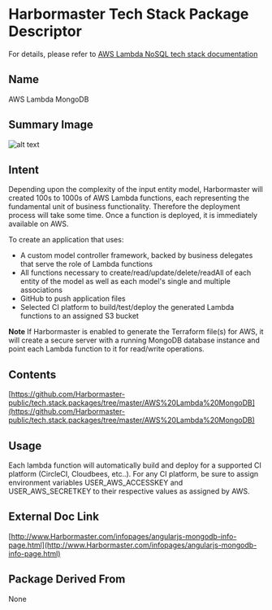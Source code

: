# Harbormaster Tech Stack Package Descriptor

For details, please refer to [AWS Lambda NoSQL tech stack documentation](https://harbormaster.ai/AWS-Lambda-NoSQL-tech-stack/)

## Name
AWS Lambda MongoDB 

## Summary Image
![alt text](http://www.Harbormaster.com/infopages/img/aws.lambda.mongodb.png)

## Intent
Depending upon the complexity of the input entity model, Harbormaster will created 100s to 1000s of AWS Lambda functions, each representing the fundamental unit of business functionality.  Therefore the deployment process will take some time.  Once a function is deployed, it is immediately available on AWS.

To create an application that uses:

- A custom model controller framework, backed by business delegates that serve the role of Lambda functions
- All functions necessary to create/read/update/delete/readAll of each entity of the model as well as each model's single and multiple associations
- GitHub to push application files
- Selected CI platform to build/test/deploy the generated Lambda functions to an assigned S3 bucket

**Note**
If Harbormaster is enabled to generate the Terraform file(s) for AWS, it will create a secure server with a running MongoDB database instance and point each Lambda function to it for read/write operations.  

## Contents
[https://github.com/Harbormaster-public/tech.stack.packages/tree/master/AWS%20Lambda%20MongoDB](https://github.com/Harbormaster-public/tech.stack.packages/tree/master/AWS%20Lambda%20MongoDB)


## Usage

Each lambda function will automatically build and deploy for a supported CI platform (CircleCI, Cloudbees, etc..).  For any CI platform, be sure 
to assign environment variables USER_AWS_ACCESSKEY and USER_AWS_SECRETKEY to their respective values as assigned by AWS.


## External Doc Link
[http://www.Harbormaster.com/infopages/angularjs-mongodb-info-page.html](http://www.Harbormaster.com/infopages/angularjs-mongodb-info-page.html)

## Package Derived From
None